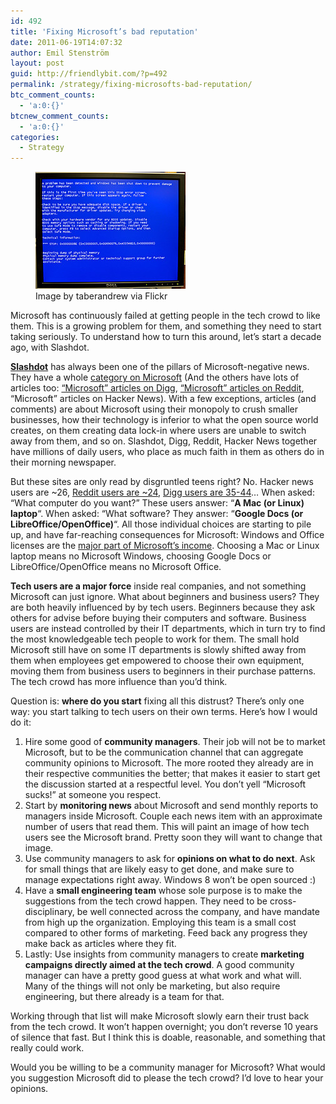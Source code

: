 ```yaml
---
id: 492
title: 'Fixing Microsoft’s bad reputation'
date: 2011-06-19T14:07:32
author: Emil Stenström
layout: post
guid: http://friendlybit.com/?p=492
permalink: /strategy/fixing-microsofts-bad-reputation/
btc_comment_counts:
  - 'a:0:{}'
btcnew_comment_counts:
  - 'a:0:{}'
categories:
  - Strategy
---
```

<div class="zemanta-img">
  <figure style="width: 240px" class="wp-caption alignright"><a href="http://www.flickr.com/photos/88442983@N00/2228633614"><img title="Blue Screen of Death" src="/files/post-media/2228633614_e26ea98fbe_m.jpg" alt="Blue Screen of Death" width="240" height="187" /></a><figcaption class="wp-caption-text">Image by taberandrew via Flickr</figcaption></figure>
</div>

Microsoft has continuously failed at getting people in the tech crowd to like them. This is a growing problem for them, and something they need to start taking seriously. To understand how to turn this around, let&#8217;s start a decade ago, with Slashdot.

**[Slashdot](http://slashdot.org/)** has always been one of the pillars of Microsoft-negative news. They have a whole [category on Microsoft](http://slashdot.org/index2.pl?fhfilter=microsoft) (And the others have lots of articles too: [&#8220;Microsoft&#8221; articles on Digg](http://digg.com/search?q=microsoft), [&#8220;Microsoft&#8221; articles on Reddit](http://www.reddit.com/search?q=microsoft), &#8220;Microsoft&#8221; articles on Hacker News). With a few exceptions, articles (and comments) are about Microsoft using their monopoly to crush smaller businesses, how their technology is inferior to what the open source world creates, on them creating data lock-in where users are unable to switch away from them, and so on. Slashdot, Digg, Reddit, Hacker News together have millions of daily users, who place as much faith in them as others do in their morning newspaper.

But these sites are only read by disgruntled teens right? No. Hacker news users are ~26, [Reddit users are ~24](http://www.reddit.com/r/reddit.com/comments/7oaxh/experiment_how_old_is_the_average_redditor_vote/?sort=top), [Digg users are 35-44](http://www.ignitesocialmedia.com/social-media-stats/2011-social-network-analysis-report/#Digg)&#8230; When asked: &#8220;What computer do you want?&#8221; These users answer: &#8220;**A Mac (or Linux) laptop**&#8220;. When asked: &#8220;What software? They answer: &#8220;**Google Docs (or LibreOffice/OpenOffice)**&#8220;. All those individual choices are starting to pile up, and have far-reaching consequences for Microsoft: Windows and Office licenses are the [major part of Microsoft&#8217;s income](http://www.businessinsider.com/chart-of-the-day-microsoft-operating-income-by-division-2010-2). Choosing a Mac or Linux laptop means no Microsoft Windows, choosing Google Docs or LibreOffice/OpenOffice means no Microsoft Office.

**Tech users are a major force** inside real companies, and not something Microsoft can just ignore. What about beginners and business users? They are both heavily influenced by by tech users. Beginners because they ask others for advise before buying their computers and software. Business users are instead controlled by their IT departments, which in turn try to find the most knowledgeable tech people to work for them. The small hold Microsoft still have on some IT departments is slowly shifted away from them when employees get empowered to choose their own equipment, moving them from business users to beginners in their purchase patterns. The tech crowd has more influence than you&#8217;d think.

Question is: **where do you start** fixing all this distrust? There&#8217;s only one way: you start talking to tech users on their own terms. Here&#8217;s how I would do it:

  1. Hire some good of **community managers**. Their job will not be to market Microsoft, but to be the communication channel that can aggregate community opinions to Microsoft. The more rooted they already are in their respective communities the better; that makes it easier to start get the discussion started at a respectful level. You don&#8217;t yell &#8220;Microsoft sucks!&#8221; at someone you respect.
  2. Start by **monitoring news** about Microsoft and send monthly reports to managers inside Microsoft. Couple each news item with an approximate number of users that read them. This will paint an image of how tech users see the Microsoft brand. Pretty soon they will want to change that image.
  3. Use community managers to ask for **opinions on what to do next**. Ask for small things that are likely easy to get done, and make sure to manage expectations right away. Windows 8 won&#8217;t be open sourced :)
  4. Have a **small engineering team** whose sole purpose is to make the suggestions from the tech crowd happen. They need to be cross-disciplinary, be well connected across the company, and have mandate from high up the organization. Employing this team is a small cost compared to other forms of marketing. Feed back any progress they make back as articles where they fit.
  5. Lastly: Use insights from community managers to create **marketing campaigns directly aimed at the tech crowd**. A good community manager can have a pretty good guess at what work and what will. Many of the things will not only be marketing, but also require engineering, but there already is a team for that.

Working through that list will make Microsoft slowly earn their trust back from the tech crowd. It won&#8217;t happen overnight; you don’t reverse 10 years of silence that fast. But I think this is doable, reasonable, and something that really could work.

Would you be willing to be a community manager for Microsoft? What would you suggestion Microsoft did to please the tech crowd? I&#8217;d love to hear your opinions.
